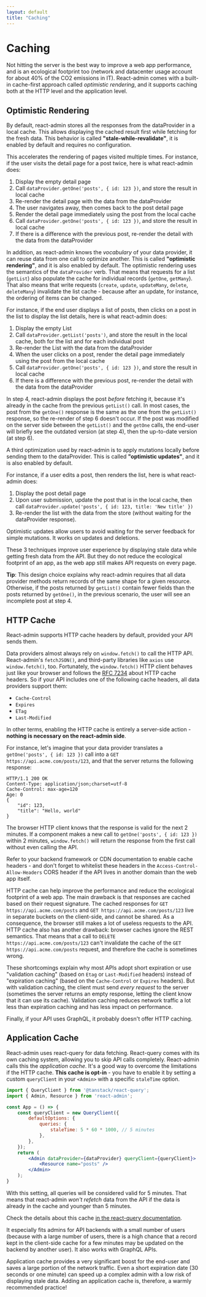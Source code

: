 ```yaml
---
layout: default
title: "Caching"
---
```


# Caching

Not hitting the server is the best way to improve a web app performance, and is an ecological footprint too (network and datacenter usage account for about 40% of the CO2 emissions in IT). React-admin comes with a built-in cache-first approach called *optimistic rendering*, and it supports caching both at the HTTP level and the application level. 

## Optimistic Rendering

By default, react-admin stores all the responses from the dataProvider in a local cache. This allows displaying the cached result first while fetching for the fresh data. This behavior is called **"stale-while-revalidate"**, it is enabled by default and requires no configuration.

This accelerates the rendering of pages visited multiple times. For instance, if the user visits the detail page for a post twice, here is what react-admin does:

1. Display the empty detail page
2. Call `dataProvider.getOne('posts', { id: 123 })`, and store the result in local cache
3. Re-render the detail page with the data from the dataProvider
4. The user navigates away, then comes back to the post detail page
5. Render the detail page immediately using the post from the local cache
6. Call `dataProvider.getOne('posts', { id: 123 })`, and store the result in local cache
7. If there is a difference with the previous post, re-render the detail with the data from the dataProvider

In addition, as react-admin knows the *vocabulary* of your data provider, it can reuse data from one call to optimize another. This is called **"optimistic rendering"**, and it is also enabled by default. The optimistic rendering uses the semantics of the `dataProvider` verb. That means that requests for a list (`getList`) also populate the cache for individual records (`getOne`, `getMany`). That also means that write requests (`create`, `update`, `updateMany`, `delete`, `deleteMany`) invalidate the list cache - because after an update, for instance, the ordering of items can be changed.

For instance, if the end user displays a list of posts, then clicks on a post in the list to display the list details, here is what react-admin does:

1. Display the empty List
2. Call `dataProvider.getList('posts')`, and store the result in the local cache, both for the list and for each individual post
3. Re-render the List with the data from the dataProvider
4. When the user clicks on a post, render the detail page immediately using the post from the local cache
5. Call `dataProvider.getOne('posts', { id: 123 })`, and store the result in local cache
6. If there is a difference with the previous post, re-render the detail with the data from the dataProvider

In step 4, react-admin displays the post *before* fetching it, because it's already in the cache from the previous `getList()` call. In most cases, the post from the `getOne()` response is the same as the one from the `getList()` response, so the re-render of step 6 doesn't occur. If the post was modified on the server side between the `getList()` and the `getOne` calls, the end-user will briefly see the outdated version (at step 4), then the up-to-date version (at step 6).

A third optimization used by react-admin is to apply mutations locally before sending them to the dataProvider. This is called **"optimistic updates"**, and it is also enabled by default.

For instance, if a user edits a post, then renders the list, here is what react-admin does:

1. Display the post detail page
2. Upon user submission, update the post that is in the local cache, then call `dataProvider.update('posts', { id: 123, title: 'New title' })`
3. Re-render the list with the data from the store (without waiting for the dataProvider response).

Optimistic updates allow users to avoid waiting for the server feedback for simple mutations. It works on updates and deletions.

These 3 techniques improve user experience by displaying stale data while getting fresh data from the API. But they do not reduce the ecological footprint of an app, as the web app still makes API requests on every page. 

**Tip**: This design choice explains why react-admin requires that all data provider methods return records of the same shape for a given resource. Otherwise, if the posts returned by `getList()` contain fewer fields than the posts returned by `getOne()`, in the previous scenario, the user will see an incomplete post at step 4.

## HTTP Cache

React-admin supports HTTP cache headers by default, provided your API sends them. 

Data providers almost always rely on `window.fetch()` to call the HTTP API. React-admin's `fetchJSON()`, and third-party libraries like `axios` use `window.fetch()`, too. Fortunately, the `window.fetch()` HTTP client behaves just like your browser and follows the [RFC 7234](https://tools.ietf.org/html/rfc7234) about HTTP cache headers. So if your API includes one of the following cache headers, all data providers support them:

- `Cache-Control`
- `Expires`
- `ETag`
- `Last-Modified`

In other terms, enabling the HTTP cache is entirely a server-side action - **nothing is necessary on the react-admin side**.

For instance, let's imagine that your data provider translates a `getOne('posts', { id: 123 })` call into a `GET https://api.acme.com/posts/123`, and that the server returns the following response:

```
HTTP/1.1 200 OK
Content-Type: application/json;charset=utf-8
Cache-Control: max-age=120
Age: 0
{
    "id": 123,
    "title": "Hello, world"
}
```

The browser HTTP client knows that the response is valid for the next 2 minutes. If a component makes a new call to `getOne('posts', { id: 123 })` within 2 minutes, `window.fetch()` will return the response from the first call without even calling the API.

Refer to your backend framework or CDN documentation to enable cache headers - and don't forget to whitelist these headers in the `Access-Control-Allow-Headers` CORS header if the API lives in another domain than the web app itself.

HTTP cache can help improve the performance and reduce the ecological footprint of a web app. The main drawback is that responses are cached based on their request signature. The cached responses for `GET https://api.acme.com/posts` and `GET https://api.acme.com/posts/123` live in separate buckets on the client-side, and cannot be shared. As a consequence, the browser still makes a lot of useless requests to the API. HTTP cache also has another drawback: browser caches ignore the REST semantics. That means that a call to `DELETE https://api.acme.com/posts/123` can't invalidate the cache of the `GET https://api.acme.com/posts` request, and therefore the cache is sometimes wrong.

These shortcomings explain why most APIs adopt short expiration or use "validation caching" (based on `Etag` or `Last-Modified` headers) instead of "expiration caching" (based on the `Cache-Control` or `Expires` headers). But with validation caching, the client must send *every request* to the server (sometimes the server returns an empty response, letting the client know that it can use its cache). Validation caching reduces network traffic a lot less than expiration caching and has less impact on performance.

Finally, if your API uses GraphQL, it probably doesn't offer HTTP caching. 

## Application Cache

React-admin uses react-query for data fetching. React-query comes with its own caching system, allowing you to skip API calls completely. React-admin calls this the *application cache*. It's a good way to overcome the limitations if the HTTP cache. **This cache is opt-in** - you have to enable it by setting a custom `queryClient` in your `<Admin>` with a specific `staleTime` option. 

```jsx
import { QueryClient } from '@tanstack/react-query';
import { Admin, Resource } from 'react-admin';

const App = () => {
    const queryClient = new QueryClient({
        defaultOptions: {
            queries: {
                staleTime: 5 * 60 * 1000, // 5 minutes
            },
        },
    });
    return (
        <Admin dataProvider={dataProvider} queryClient={queryClient}>
            <Resource name="posts" />
        </Admin>
    );
}
```

With this setting, all queries will be considered valid for 5 minutes. That means that react-admin *won't refetch* data from the API if the data is already in the cache and younger than 5 minutes.

Check the details about this cache [in the react-query documentation](https://tanstack.com/query/v5/docs/react/guides/caching).

It especially fits admins for API backends with a small number of users (because with a large number of users, there is a high chance that a record kept in the client-side cache for a few minutes may be updated on the backend by another user). It also works with GraphQL APIs. 

Application cache provides a very significant boost for the end-user and saves a large portion of the network traffic. Even a short expiration date (30 seconds or one minute) can speed up a complex admin with a low risk of displaying stale data. Adding an application cache is, therefore, a warmly recommended practice!
